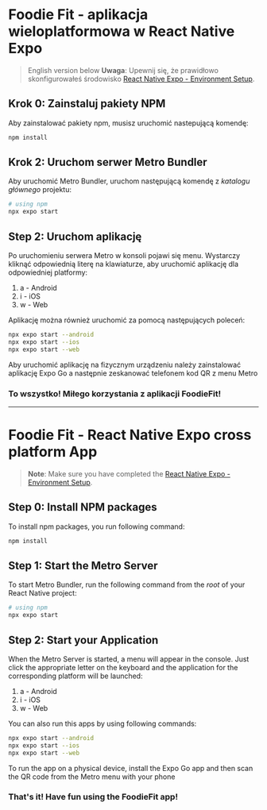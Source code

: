 # Foodie Fit - aplikacja wieloplatformowa w React Native Expo

> English version below
>**Uwaga**: Upewnij się, że prawidłowo skonfigurowałeś środowisko [React Native Expo - Environment Setup](https://reactnative.dev/docs/environment-setup).

## Krok 0: Zainstaluj pakiety NPM

Aby zainstalować pakiety npm, musisz uruchomić nastepującą komendę:

   ```bash
   npm install
   ```

## Krok 2: Uruchom serwer Metro Bundler

Aby uruchomić Metro Bundler, uruchom następującą komendę z _katalogu głównego_ projektu:

```bash
# using npm
npx expo start
```

## Step 2: Uruchom aplikację
Po uruchomieniu serwera Metro w konsoli pojawi się menu. Wystarczy kliknąć odpowiednią literę na klawiaturze, aby uruchomić aplikację dla odpowiedniej platformy:

1. a - Android
2. i - iOS
3. w - Web

Aplikację można również uruchomić za pomocą następujących poleceń:

```bash
npx expo start --android
npx expo start --ios
npx expo start --web
```

Aby uruchomić aplikację na fizycznym urządzeniu należy zainstalować aplikację Expo Go a następnie zeskanować telefonem kod QR z menu Metro

### To wszystko! Miłego korzystania z aplikacji FoodieFit!


----------------------------------------------------------------------------------------------------------------------------


# Foodie Fit - React Native Expo cross platform App

>**Note**: Make sure you have completed the [React Native Expo - Environment Setup](https://reactnative.dev/docs/environment-setup).

## Step 0: Install NPM packages

To install npm packages, you run following command:
   ```bash
   npm install
   ```

## Step 1: Start the Metro Server

To start Metro Bundler, run the following command from the _root_ of your React Native project:

```bash
# using npm
npx expo start
```

## Step 2: Start your Application

When the Metro Server is started, a menu will appear in the console. Just click the appropriate letter on the keyboard and the application for the corresponding platform will be launched:
1. a - Android
2. i - iOS
3. w - Web

You can also run this apps by using following commands:

```bash
npx expo start --android
npx expo start --ios
npx expo start --web
```

To run the app on a physical device, install the Expo Go app and then scan the QR code from the Metro menu with your phone

### That's it! Have fun using the FoodieFit app!

